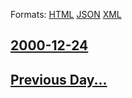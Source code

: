 
Formats: [HTML](2000/12/24/index.html)  [JSON](2000/12/24/index.json)  [XML](2000/12/24/index.xml)  

## [2000-12-24](/news/2000/12/24/index.md)

## [Previous Day...](/news/2000/12/23/index.md)

